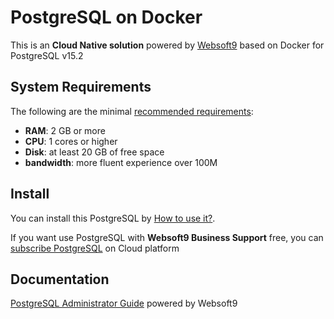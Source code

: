 # PostgreSQL on Docker  

This is an **Cloud Native solution** powered by [Websoft9](https://www.websoft9.com) based on Docker for PostgreSQL v15.2

## System Requirements

The following are the minimal [recommended requirements](https://github.com/postgresql/docker#recommended-system-requirements):

* **RAM**: 2 GB or more
* **CPU**: 1 cores or higher
* **Disk**: at least 20 GB of free space
* **bandwidth**: more fluent experience over 100M  

## Install

You can install this PostgreSQL by [How to use it?](https://github.com/Websoft9/docker-library#how-to-use-it).   

If you want use PostgreSQL with **Websoft9 Business Support** free, you can [subscribe PostgreSQL](https://www.websoft9.com/apps) on Cloud platform

## Documentation

[PostgreSQL Administrator Guide](https://support.websoft9.com/docs/postgresql) powered by Websoft9
